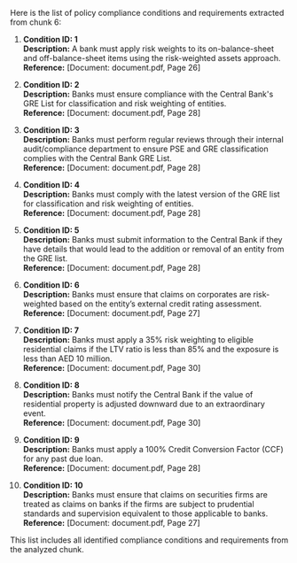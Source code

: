 Here is the list of policy compliance conditions and requirements extracted from chunk 6:

1. **Condition ID: 1**  
   **Description:** A bank must apply risk weights to its on-balance-sheet and off-balance-sheet items using the risk-weighted assets approach.  
   **Reference:** [Document: document.pdf, Page 26]  

2. **Condition ID: 2**  
   **Description:** Banks must ensure compliance with the Central Bank's GRE List for classification and risk weighting of entities.  
   **Reference:** [Document: document.pdf, Page 28]  

3. **Condition ID: 3**  
   **Description:** Banks must perform regular reviews through their internal audit/compliance department to ensure PSE and GRE classification complies with the Central Bank GRE List.  
   **Reference:** [Document: document.pdf, Page 28]  

4. **Condition ID: 4**  
   **Description:** Banks must comply with the latest version of the GRE list for classification and risk weighting of entities.  
   **Reference:** [Document: document.pdf, Page 28]  

5. **Condition ID: 5**  
   **Description:** Banks must submit information to the Central Bank if they have details that would lead to the addition or removal of an entity from the GRE list.  
   **Reference:** [Document: document.pdf, Page 28]  

6. **Condition ID: 6**  
   **Description:** Banks must ensure that claims on corporates are risk-weighted based on the entity’s external credit rating assessment.  
   **Reference:** [Document: document.pdf, Page 27]  

7. **Condition ID: 7**  
   **Description:** Banks must apply a 35% risk weighting to eligible residential claims if the LTV ratio is less than 85% and the exposure is less than AED 10 million.  
   **Reference:** [Document: document.pdf, Page 30]  

8. **Condition ID: 8**  
   **Description:** Banks must notify the Central Bank if the value of residential property is adjusted downward due to an extraordinary event.  
   **Reference:** [Document: document.pdf, Page 30]  

9. **Condition ID: 9**  
   **Description:** Banks must apply a 100% Credit Conversion Factor (CCF) for any past due loan.  
   **Reference:** [Document: document.pdf, Page 28]  

10. **Condition ID: 10**  
    **Description:** Banks must ensure that claims on securities firms are treated as claims on banks if the firms are subject to prudential standards and supervision equivalent to those applicable to banks.  
    **Reference:** [Document: document.pdf, Page 27]  

This list includes all identified compliance conditions and requirements from the analyzed chunk.